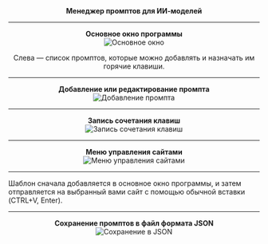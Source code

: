 <div align="center">
<strong>Менеджер промптов для ИИ-моделей</strong>
</div>

<hr>

<div align="center">
<strong>Основное окно программы</strong>
</div>

<div align="center">
<img src="https://github.com/user-attachments/assets/6956848b-72f3-4c5a-abb7-607c4cc8d5ff" alt="Основное окно">
</div>

<div align="center">
<p>Слева — список промптов, которые можно добавлять и назначать им горячие клавиши.</p>
</div>

<hr>

<div align="center">
<strong>Добавление или редактирование промпта</strong>
</div>

<div align="center">
<img src="https://github.com/user-attachments/assets/9a1e2345-230e-4fde-8152-64f29d714d51" alt="Добавление промпта">
</div>

<hr>

<div align="center">
<strong>Запись сочетания клавиш</strong>
</div>

<div align="center">
<img src="https://github.com/user-attachments/assets/1d538d4d-974c-4288-ae70-5eea0ccfba24" alt="Запись сочетания клавиш">
</div>

<hr>

<div align="center">
<strong>Меню управления сайтами</strong>
</div>

<div align="center">
<img src="https://github.com/user-attachments/assets/09991a5a-0ecb-490c-97df-5d20fb35771e" alt="Меню управления сайтами">
</div>

<hr>
<p>Шаблон сначала добавляется в основное окно программы, и затем отправляется на выбранный вами сайт с помощью обычной вставки (CTRL+V, Enter).</p>
<hr>

<div align="center">
<strong>Сохранение промптов в файл формата JSON</strong>
</div>

<div align="center">
<img src="https://github.com/user-attachments/assets/64826f1f-6b1b-47dc-ac65-c1c5cd64a2e6" alt="Сохранение в JSON">
</div>


